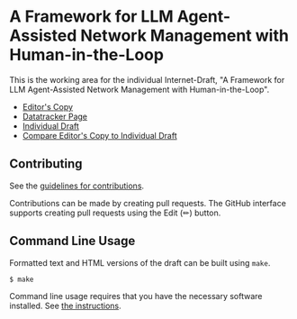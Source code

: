 <!-- regenerate: on (set to off if you edit this file) -->

# A Framework for LLM Agent-Assisted Network Management with Human-in-the-Loop

This is the working area for the individual Internet-Draft, "A Framework for LLM Agent-Assisted Network Management with Human-in-the-Loop".

* [Editor's Copy](https://xmzzyo.github.io/draft_llm_nm/#go.draft-cui-nmrg-llm-nm.html)
* [Datatracker Page](https://datatracker.ietf.org/doc/draft-cui-nmrg-llm-nm)
* [Individual Draft](https://datatracker.ietf.org/doc/html/draft-cui-nmrg-llm-nm)
* [Compare Editor's Copy to Individual Draft](https://xmzzyo.github.io/draft_llm_nm/#go.draft-cui-nmrg-llm-nm.diff)


## Contributing

See the
[guidelines for contributions](https://github.com/xmzzyo/draft_llm_nm/blob/main/CONTRIBUTING.md).

Contributions can be made by creating pull requests.
The GitHub interface supports creating pull requests using the Edit (✏) button.


## Command Line Usage

Formatted text and HTML versions of the draft can be built using `make`.

```sh
$ make
```

Command line usage requires that you have the necessary software installed.  See
[the instructions](https://github.com/martinthomson/i-d-template/blob/main/doc/SETUP.md).

